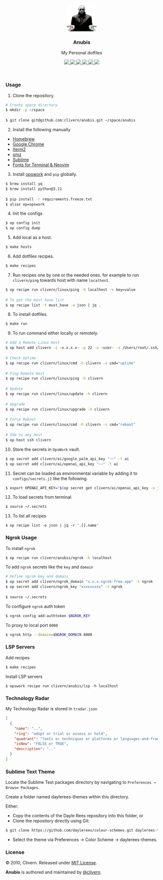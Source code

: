 <p align="center">
    <img src="https://raw.githubusercontent.com/clivern/anubis/main/static/logo.png" width="20%" />
    <h3 align="center">Anubis</h3>
    <p align="center">My Personal dotfiles</p>
    <p align="center">
        <a href="https://github.com/Clivern/Anubis/actions/workflows/ci.yml">
           <img src="https://github.com/Clivern/Anubis/actions/workflows/ci.yml/badge.svg?branch=main"/>
        </a>
        <a href="https://clivern.betteruptime.com/">
           <img src="https://uptime.betterstack.com/status-badges/v2/monitor/1evgt.svg"/>
        </a>
        <a href="https://pypi.org/project/opswork/">
            <img src="https://img.shields.io/badge/Built_with-OpsWork-blue"/>
        </a>
        <a href="https://radar.thoughtworks.com/?documentId=https%3A%2F%2Fraw.githubusercontent.com%2FClivern%2FAnubis%2Fmain%2Ftradar.json">
            <img src="https://img.shields.io/badge/Technology-Radar-green.svg">
        </a>
        <a href="https://github.com/Clivern/Anubis/releases">
            <img src="https://img.shields.io/badge/Version-5.6.0-1abc9c.svg">
        </a>
        <a href="https://github.com/Clivern/Anubis/blob/master/LICENSE">
            <img src="https://img.shields.io/badge/LICENSE-MIT-blue.svg">
        </a>
    </p>
</p>
<br/>


### Usage

1. Clone the repository.

```zsh
# Create space directory
$ mkdir -p ~/space

$ git clone git@github.com:clivern/anubis.git ~/space/anubis
```

2. Install the following manually

- [Homebrew](https://brew.sh/)
- [Google Chrome](https://www.google.com/intl/en_uk/chrome/)
- [Iterm2](https://iterm2.com/)
- [omz](https://ohmyz.sh/)
- [Sublime](https://www.sublimetext.com/)
- [Fonts for Terminal & Neovim](./fonts/)


3. Install [opswork](https://pypi.org/project/opswork/) and `pip` globally.

```zsh
$ brew install yq
$ brew install python@3.11

$ pip install -r requirements.freeze.txt
$ alias op=opswork
```

4. Init the configs

```zsh
$ op config init
$ op config dump
```

5. Add local as a host.

```zsh
$ make hosts
```

6. Add dotfiles recipes.

```zsh
$ make recipes
```

7. Run recipes one by one or the needed ones. for example to run `clivern/ping` towards host with name `localhost`.

```zsh
$ op recipe run clivern/linux/ping -h localhost -v key=value

# To get the must have list
$ op recipe list -t must_have -o json | jq .
```

8. To install dotfiles.

```zsh
$ make run
```

9. To run command either locally or remotely.

```zsh
# Add a Remote Linux Host
$ op host add clivern -i ~x.x.x.x~ -p 22 -u ~user~ -s /Users/root/.ssh/id_rsa.pem

# Check Uptime
$ op recipe run clivern/linux/cmd -h clivern -v cmd="uptime"

# Ping Remote Host
$ op recipe run clivern/linux/ping -h clivern

# Update
$ op recipe run clivern/linux/update -h clivern

# Upgrade
$ op recipe run clivern/linux/upgrade -h clivern

# Force Reboot
$ op recipe run clivern/linux/cmd -h clivern -v cmd="reboot"

# SSH to any Host
$ op host ssh clivern
```

10. Store the secrets in `OpsWork` vault.

```zsh
$ op secret add clivern/ai/google_palm_api_key "~~" -t ai
$ op secret add clivern/ai/openai_api_key "~~" -t ai
```

11. Secret can be loaded as environmental variable by adding it to `configs/secrets.j2` like the following.

```zsh
$ export OPENAI_API_KEY="$(op secret get clivern/ai/openai_api_key -o json | jq -r '.[0].value')"
```

12. To load secrets from terminal.

```zsh
$ source ~/.secrets
```

13. To list all recipes

```
$ op recipe list -o json | jq -r '.[].name'
```


### Ngrok Usage

To install `ngrok`

```zsh
$ op recipe run clivern/anubis/ngrok -h localhost
```

To add `ngrok` secrets like the `key` and `domain`

```zsh
# Define ngrok key and domain
$ op secret add clivern/ngrok_domain "x.x.x.ngrok-free.app" -t ngrok
$ op secret add clivern/ngrok_key "xxxxxxxxx" -t ngrok

$ source ~/.secrets
```

To configure `ngrok` auth token

```zsh
$ ngrok config add-authtoken $NGROK_KEY
```

To proxy to local port `8000`

```zsh
$ ngrok http --domain=$NGROK_DOMAIN 8000
```


### LSP Servers

Add recipes

```zsh
$ make recipes
```

Install LSP servers

```
$ opswork recipe run clivern/anubis/lsp -h localhost
```


### Technology Radar

My Technology Radar is stored in `tradar.json`

```json
[
  {
    "name": "..",
    "ring": "adopt or trial or assess or hold",
    "quadrant": "tools or techniques or platforms or languages-and-frameworks",
    "isNew": "FALSE or TRUE",
    "description": ".."
  }
]
```

### Sublime Text Theme

Locate the Sublime Text packages directory by navigating to `Preferences → Browse Packages`.

Create a folder named daylerees-themes within this directory.

Either:

- Copy the contents of the Dayle Rees repository into this folder, or
- Clone the repository directly using Git:

```zsh
$ git clone https://github.com/daylerees/colour-schemes.git daylerees-themes
```

- Select the theme via Preferences → Color Scheme → daylerees-themes.


### License

© 2010, Clivern. Released under [MIT License](https://opensource.org/licenses/mit-license.php).

**Anubis** is authored and maintained by [@clivern](http://github.com/clivern).
